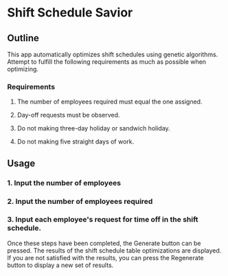 # Shift Schedule Savior

## Outline

This app automatically optimizes shift schedules using genetic algorithms. Attempt to fulfill the following requirements as much as possible when optimizing.

### Requirements

1. The number of employees required must equal the one assigned.

2. Day-off requests must be observed.

3. Do not making three-day holiday or sandwich holiday.

4. Do not making five straight days of work.

## Usage

### 1. Input the number of employees

### 2. Input the number of employees required

### 3. Input each employee's request for time off in the shift schedule.

Once these steps have been completed, the Generate button can be pressed. The results of the shift schedule table optimizations are displayed. If you are not satisfied with the results, you can press the Regenerate button to display a new set of results.